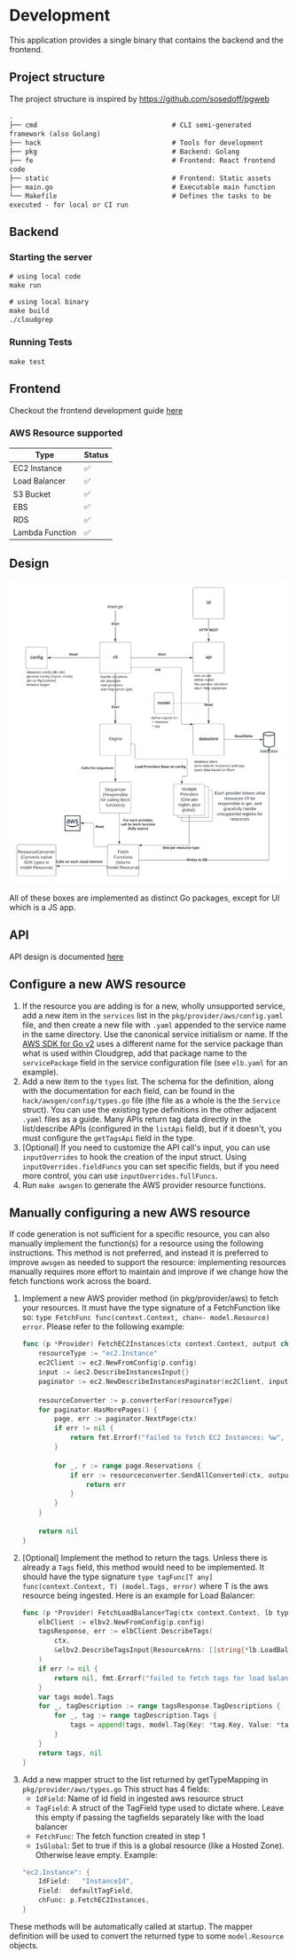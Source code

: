 # Development

This application provides a single binary that contains the backend and the frontend.

## Project structure

The project structure is inspired by https://github.com/sosedoff/pgweb

    .
    ├── cmd                                  # CLI semi-generated framework (also Golang)
    ├── hack                                 # Tools for development
    ├── pkg                                  # Backend: Golang
    ├── fe                                   # Frontend: React frontend code
    ├── static                               # Frontend: Static assets
    ├── main.go                              # Executable main function
    └── Makefile                             # Defines the tasks to be executed - for local or CI run

## Backend

### Starting the server

```shell
# using local code
make run
```

```shell
# using local binary
make build
./cloudgrep
```

### Running Tests

```shell
make test
```

## Frontend
Checkout the frontend development guide [here](https://github.com/run-x/cloudgrep/blob/main/fe/README.md)

### AWS Resource supported

| Type            |  Status |
|-----------------| ----------- |
| EC2 Instance    |  :white_check_mark: |
| Load Balancer   |  :white_check_mark: |
| S3 Bucket       |  :white_check_mark: |
| EBS             |  :white_check_mark: |
| RDS             |  :white_check_mark: |
| Lambda Function |  :white_check_mark: |

## Design

![design diagram](img/cloudgrep-design.png)

All of these boxes are implemented as distinct Go packages, except for UI which is a JS app.

## API
API design is documented [here](https://github.com/run-x/cloudgrep/blob/main/API.md)

## Configure a new AWS resource
1. If the resource you are adding is for a new, wholly unsupported service, add a new item in the `services` list in the `pkg/provider/aws/config.yaml` file, and then create a new file with `.yaml` appended to the service name in the same directory.
    Use the canonical service initialism or name.
    If the [AWS SDK for Go v2](https://pkg.go.dev/github.com/aws/aws-sdk-go-v2) uses a different name for the service package than what is used within Cloudgrep, add that package name to the `servicePackage` field in the service configuration file (see `elb.yaml` for an example).
2. Add a new item to the `types` list.
    The schema for the definition, along with the documentation for each field, can be found in the `hack/awsgen/config/types.go` file (the file as a whole is the the `Service` struct).
    You can use the existing type definitions in the other adjacent `.yaml` files as a guide.
    Many APIs return tag data directly in the list/describe APIs (configured in the `listApi` field), but if it doesn't,
    you must configure the `getTagsApi` field in the type.
3. \[Optional\] If you need to customize the API call's input, you can use `inputOverrides` to hook the creation of the input struct.
    Using `inputOverrides.fieldFuncs` you can set specific fields, but if you need more control, you can use `inputOverrides.fullFuncs`.
4. Run `make awsgen` to generate the AWS provider resource functions.

## Manually configuring a new AWS resource
If code generation is not sufficient for a specific resource, you can also manually implement the function(s) for a resource using the following instructions.
This method is not preferred, and instead it is preferred to improve `awsgen` as needed to support the resource:
implementing resources manually requires more effort to maintain and improve if we change how the fetch functions work across the board.

1. Implement a new AWS provider method (in pkg/provider/aws) to fetch your resources. It must have the type
   signature of a FetchFunction like so: `type FetchFunc func(context.Context, chan<- model.Resource) error`.
   Please refer to the following example:
   ```go
   func (p *Provider) FetchEC2Instances(ctx context.Context, output chan<- model.Resource) error {
       resourceType := "ec2.Instance"
       ec2Client := ec2.NewFromConfig(p.config)
       input := &ec2.DescribeInstancesInput{}
       paginator := ec2.NewDescribeInstancesPaginator(ec2Client, input)

       resourceConverter := p.converterFor(resourceType)
       for paginator.HasMorePages() {
           page, err := paginator.NextPage(ctx)
           if err != nil {
               return fmt.Errorf("failed to fetch EC2 Instances: %w", err)
           }

           for _, r := range page.Reservations {
               if err := resourceconverter.SendAllConverted(ctx, output, resourceConverter, r.Instances); err != nil {
                   return err
               }
           }
       }

       return nil
   }
   ```
2. [Optional] Implement the method to return the tags. Unless there is already a `Tags` field, this method would need
    to be implemented. It should have the type signature `type tagFunc[T any] func(context.Context, T) (model.Tags, error)`
    where T is the aws resource being ingested. Here is an example for Load Balancer:
   ```go
   func (p *Provider) FetchLoadBalancerTag(ctx context.Context, lb types.LoadBalancer) (model.Tags, error) {
       elbClient := elbv2.NewFromConfig(p.config)
       tagsResponse, err := elbClient.DescribeTags(
           ctx,
           &elbv2.DescribeTagsInput{ResourceArns: []string{*lb.LoadBalancerArn}},
       )
       if err != nil {
           return nil, fmt.Errorf("failed to fetch tags for load balancer %v: %w", *lb.LoadBalancerArn, err)
       }
       var tags model.Tags
       for _, tagDescription := range tagsResponse.TagDescriptions {
           for _, tag := range tagDescription.Tags {
               tags = append(tags, model.Tag{Key: *tag.Key, Value: *tag.Value})
           }
       }
       return tags, nil
   }
    ```
3. Add a new mapper struct to the list returned by getTypeMapping in `pkg/provider/aws/types.go`
   This struct has 4 fields:
   * `IdField`: Name of id field in ingested aws resource struct
   * `TagField`: A struct of the TagField type used to dictate where. Leave this empty if passing the tagfields separately like with the load balancer
   * `FetchFunc`: The fetch function created in step 1
   * `IsGlobal`: Set to true if this is a global resource (like a Hosted Zone). Otherwise leave empty.
   Example:
   ```go
   "ec2.Instance": {
       IdField:   "InstanceId",
       Field:  defaultTagField,
       chFunc: p.FetchEC2Instances,
   }
   ```


These methods will be automatically called at startup.
The mapper definition will be used to convert the returned type to some `model.Resource` objects.
